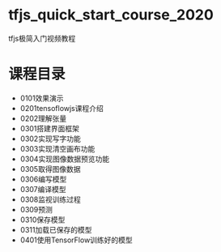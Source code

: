 # tfjs_quick_start_course_2020
tfjs极简入门视频教程

# 课程目录

* 0101效果演示
* 0201tensoflowjs课程介绍
* 0202理解张量
* 0301搭建界面框架
* 0302实现写字功能
* 0303实现清空画布功能
* 0304实现图像数据预览功能
* 0305取得图像数据
* 0306编写模型
* 0307编译模型
* 0308监视训练过程
* 0309预测
* 0310保存模型
* 0311加载已保存的模型
* 0401使用TensorFlow训练好的模型
